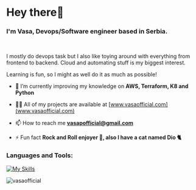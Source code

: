 <h1 align="left">Hey there👋</h1>
<h3 align="left">I'm Vasa, Devops/Software engineer based in Serbia.</h3>
<br>  
<p align="left">
I mostly do devops task but I also like toying around with everything from frontend to backend. Cloud and automating stuff is my biggest interest.
</p>
<p align="left">
Learning is fun, so I might as well do it as much as possible!
</p>

- 🌱 I’m currently improving my knowledge on **AWS, Terraform, K8 and Python**

- 👨‍💻 All of my projects are available at [www.vasaofficial.com](www.vasaofficial.com)

- 📫 How to reach me **vasapofficial@gmail.com**

- ⚡ Fun fact **Rock and Roll enjoyer 🎸, also I have a cat named Dio 🐈**

<h3 align="left">Languages and Tools:</h3>

[![My Skills](https://skillicons.dev/icons?i=js,ubuntu,aws,docker,git,githubactions,jenkins,kubernetes,nextjs,nodejs,postgres,python,react,terraform,typescript,vim)](https://skillicons.dev)

<p align="left"> 
</p>

<p><img align="left" src="https://github-readme-stats.vercel.app/api/top-langs?username=vasaofficial&show_icons=true&locale=en&layout=compact" alt="vasaofficial" /></p>
